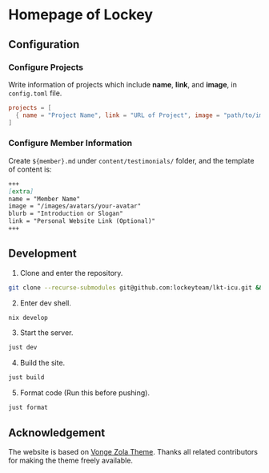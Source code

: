 # Homepage of Lockey

## Configuration

### Configure Projects

Write information of projects which include **name**, **link**, and **image**, in `config.toml` file.

```toml
projects = [
  { name = "Project Name", link = "URL of Project", image = "path/to/image" },
]
```

### Configure Member Information

Create `${member}.md` under `content/testimonials/` folder, and the template of content is:

```markdown
+++
[extra]
name = "Member Name"
image = "/images/avatars/your-avatar"
blurb = "Introduction or Slogan"
link = "Personal Website Link (Optional)"
+++
```

## Development

1. Clone and enter the repository.

```bash
git clone --recurse-submodules git@github.com:lockeyteam/lkt-icu.git && cd lkt-icu/
```

2. Enter dev shell.

```bash
nix develop
```

3. Start the server.

```bash
just dev
```

4. Build the site.

```bash
just build
```

5. Format code (Run this before pushing).

```bash
just format
```

## Acknowledgement

The website is based on [Vonge Zola Theme](https://github.com/paberr/vonge-zola-theme). Thanks all related contributors for making the theme freely available.
